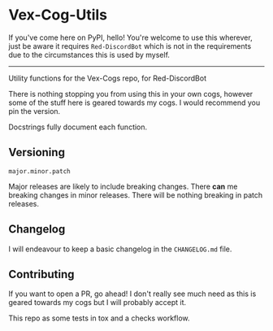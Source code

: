 # Vex-Cog-Utils

If you've come here on PyPI, hello! You're welcome to use this wherever, just be aware it requires ``Red-DiscordBot`` which is not in the requirements due to the circumstances this is used by myself.

---

Utility functions for the Vex-Cogs repo, for Red-DiscordBot

There is nothing stopping you from using this in your own cogs, however some of the stuff here is geared towards my cogs. I would recommend you pin the version.

Docstrings fully document each function.

## Versioning

``major.minor.patch``

Major releases are likely to include breaking changes. There **can** me breaking changes in minor releases. There will be nothing breaking in patch releases.

## Changelog

I will endeavour to keep a basic changelog in the ``CHANGELOG.md`` file.

## Contributing

If you want to open a PR, go ahead! I don't really see much need as this is geared towards my cogs but I will probably accept it.

This repo as some tests in tox and a checks workflow.

